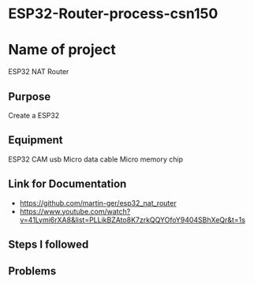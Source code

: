 # ESP32-Router-process-csn150


# Name of project 
ESP32 NAT Router


## Purpose 
Create a ESP32


## Equipment 
ESP32 CAM
usb Micro data cable
Micro memory chip 


## Link for Documentation 
+ https://github.com/martin-ger/esp32_nat_router
+ https://www.youtube.com/watch?v=41Lymi6rXA8&list=PLLikBZAto8K7zrkQQYOfoY9404SBhXeQr&t=1s


## Steps I followed 


## Problems 





